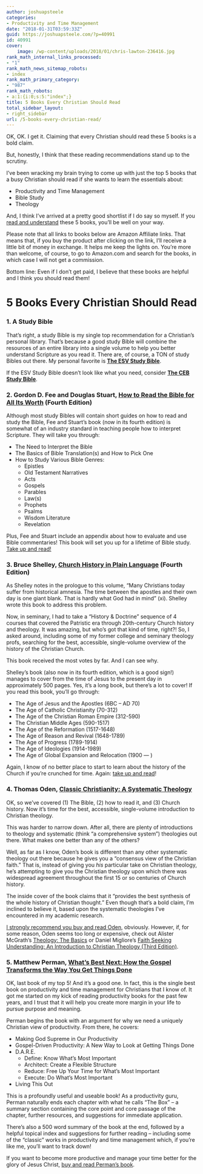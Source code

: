 ```yaml
---
author: joshuapsteele
categories:
- Productivity and Time Management
date: "2018-01-31T03:59:33Z"
guid: https://joshuapsteele.com/?p=40991
id: 40991
cover:
    image: /wp-content/uploads/2018/01/chris-lawton-236416.jpg
rank_math_internal_links_processed:
- "1"
rank_math_news_sitemap_robots:
- index
rank_math_primary_category:
- "987"
rank_math_robots:
- a:1:{i:0;s:5:"index";}
title: 5 Books Every Christian Should Read
total_sidebar_layout:
- right_sidebar
url: /5-books-every-christian-read/
---
```


OK, OK. I get it. Claiming that every Christian should read these 5 books is a bold claim.

But, honestly, I think that these reading recommendations stand up to the scrutiny.

I’ve been wracking my brain trying to come up with just the top 5 books that a busy Christian should read if she wants to learn the essentials about:

- Productivity and Time Management
- Bible Study
- Theology

And, I think I’ve arrived at a pretty good shortlist if I do say so myself. If you [read and understand](https://joshuapsteele.com/understand-remember-read-4-questions-ask-reading-book/) these 5 books, you’ll be well on your way.

Please note that all links to books below are Amazon Affiliate links. That means that, if you buy the product after clicking on the link, I’ll receive a little bit of money in exchange. It helps me keep the lights on. You’re more than welcome, of course, to go to Amazon.com and search for the books, in which case I will not get a commission.

Bottom line: Even if I don’t get paid, I believe that these books are helpful and I think you should read them!

# 5 Books Every Christian Should Read

### 1. A Study Bible

That’s right, a study Bible is my single top recommendation for a Christian’s personal library. That’s because a good study Bible will combine the resources of an entire library into a single volume to help you better understand Scripture as you read it. There are, of course, a TON of study Bibles out there. My personal favorite is **[The ESV Study Bible](http://amzn.to/2DX8phs)**.

If the ESV Study Bible doesn’t look like what you need, consider **[The CEB Study Bible](http://amzn.to/2G1ysEJ)**.

### 2. Gordon D. Fee and Douglas Stuart, **[How to Read the Bible for All Its Worth](http://amzn.to/2G0rUpP)** (Fourth Edition)

Although most study Bibles will contain short guides on how to read and study the Bible, Fee and Stuart’s book (now in its fourth edition) is somewhat of an industry standard in teaching people how to interpret Scripture. They will take you through:

- The Need to Interpret the Bible
- The Basics of Bible Translation(s) and How to Pick One
- How to Study Various Bible Genres: 
    - Epistles
    - Old Testament Narratives
    - Acts
    - Gospels
    - Parables
    - Law(s)
    - Prophets
    - Psalms
    - Wisdom Literature
    - Revelation

Plus, Fee and Stuart include an appendix about how to evaluate and use Bible commentaries! This book will set you up for a lifetime of Bible study. [Take up and read!](http://amzn.to/2BF6CKQ)

### 3. Bruce Shelley, **[Church History in Plain Language](http://amzn.to/2DxU128)** (Fourth Edition)

As Shelley notes in the prologue to this volume, “Many Christians today suffer from historical amnesia. The time between the apostles and their own day is one giant blank. That is hardly what God had in mind” (xi). Shelley wrote this book to address this problem.

Now, in seminary, I had to take a “History &amp; Doctrine” sequence of 4 courses that covered the Patristic era through 20th-century Church history and theology. It was amazing, but who’s got that kind of time, right?! So, I asked around, including some of my former college and seminary theology profs, searching for the best, accessible, single-volume overview of the history of the Christian Church.

This book received the most votes by far. And I can see why.

Shelley’s book (also now in its fourth edition, which is a good sign!) manages to cover from the time of Jesus to the present day in approximately 500 pages. Yes, it’s a long book, but there’s a lot to cover! If you read this book, you’ll go through:

- The Age of Jesus and the Apostles (6BC – AD 70)
- The Age of Catholic Christianity (70-312)
- The Age of the Christian Roman Empire (312-590)
- The Christian Middle Ages (590-1517)
- The Age of the Reformation (1517-1648)
- The Age of Reason and Revival (1648-1789)
- The Age of Progress (1789-1914)
- The Age of Ideologies (1914-1989)
- The Age of Global Expansion and Relocation (1900 — )

Again, I know of no better place to start to learn about the history of the Church if you’re crunched for time. Again: [take up and read](http://amzn.to/2GuNK4W)!

### 4. Thomas Oden, **[Classic Christianity: A Systematic Theology](http://amzn.to/2npeXxa)**

OK, so we’ve covered (1) The Bible, (2) how to read it, and (3) Church history. Now it’s time for the best, accessible, single-volume introduction to Christian theology.

This was harder to narrow down. After all, there are plenty of introductions to theology and systematic (think “a comprehensive system”) theologies out there. What makes one better than any of the others?

Well, as far as I know, Oden’s book is different than any other systematic theology out there because he gives you a “consensus view of the Christian faith.” That is, instead of giving you *his* particular take on Christian theology, he’s attempting to give you the Christian theology upon which there was widespread agreement throughout the first 15 or so centuries of Church history.

The inside cover of the book claims that it “provides the best synthesis of the whole history of Christian thought.” Even though that’s a bold claim, I’m inclined to believe it, based upon the systematic theologies I’ve encountered in my academic research.

[I strongly recommend you buy and read Oden](http://amzn.to/2BF1GWu), obviously. However, if, for some reason, Oden seems too long or expensive, check out Alister McGrath’s [Theology: The Basics](http://amzn.to/2EpfFmn) or Daniel Migliore’s [Faith Seeking Understanding: An Introduction to Christian Theology (Third Edition)](http://amzn.to/2FvyuUm).

### 5. Matthew Perman, **[What’s Best Next: How the Gospel Transforms the Way You Get Things Done](http://amzn.to/2DNCzma)**

OK, last book of my top 5! And it’s a good one. In fact, this is the single best book on productivity and time management for Christians that I know of. It got me started on my kick of reading productivity books for the past few years, and I trust that it will help you create more margin in your life to pursue purpose and meaning.

Perman begins the book with an argument for why we need a uniquely Christian view of productivity. From there, he covers:

- Making God Supreme in Our Productivity
- Gospel-Driven Productivity: A New Way to Look at Getting Things Done
- D.A.R.E. 
    - Define: Know What’s Most Important
    - Architect: Create a Flexible Structure
    - Reduce: Free Up Your Time for What’s Most Important
    - Execute: Do What’s Most Important
- Living This Out

This is a profoundly useful and useable book! As a productivity guru, Perman naturally ends each chapter with what he calls “The Box” – a summary section containing the core point and core passage of the chapter, further resources, and suggestions for immediate application.

There’s also a 500 word summary of the book at the end, followed by a helpful topical index and suggestions for further reading – including some of the “classic” works in productivity and time management which, if you’re like me, you’ll want to track down!

If you want to become more productive and manage your time better for the glory of Jesus Christ, [buy and read Perman’s book](http://amzn.to/2DOtMjQ).